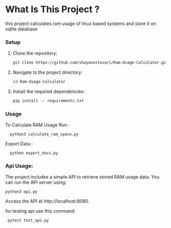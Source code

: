 # What Is This Project ? 
this project calculates ram usage of linux based systems and store it on sqlite database



### Setup
1. Clone the repository:
   ```bash
   git clone https://github.com/shayanostovari/Ram-Usage-Calculator.git
   
2. Navigate to the project directory:
    ```bash
    cd Ram-Usage-Calculator


3. Install the required dependencies:
    ```bash
    pip install -r requirements.txt

  ### Usage
  To Calculate RAM Usage Run : 
  
      
      python3 calculate_ram_space.py


  Export Data : 

      python export_docs.py

  ### Api Usage:
  The project includes a simple API to retrieve stored RAM usage data. You can run the API server using:

    python3 api.py
    

  Access the API at http://localhost:8080.



  for testing api use this command:

     pytest test_api.py




